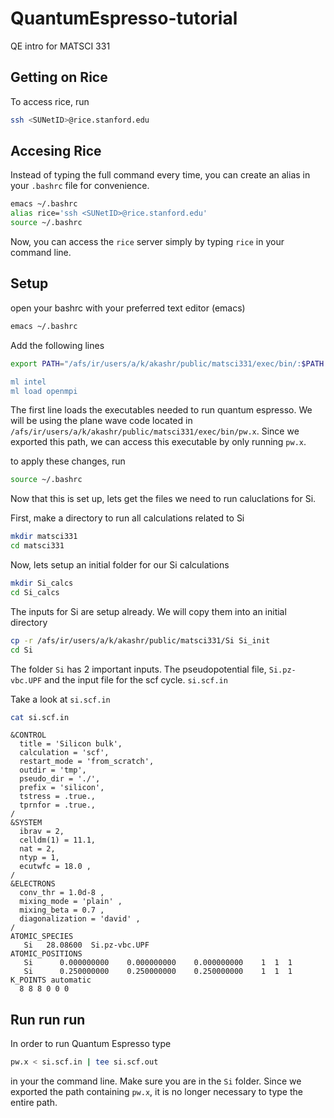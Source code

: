 # QuantumEspresso-tutorial
QE intro for MATSCI 331 
## Getting on  Rice 
To access rice, run 
```bash
ssh <SUNetID>@rice.stanford.edu
```
## Accesing Rice 

Instead of typing the full command every time, you can create an alias in your `.bashrc` file for convenience.

```bash
emacs ~/.bashrc
alias rice='ssh <SUNetID>@rice.stanford.edu'
source ~/.bashrc
```

Now, you can access the `rice` server simply by typing `rice` in your command line.


## Setup

open your bashrc with your preferred text editor (emacs)

```bash
emacs ~/.bashrc
```

Add the following lines 

```bash
export PATH="/afs/ir/users/a/k/akashr/public/matsci331/exec/bin/:$PATH

ml intel
ml load openmpi
```

The first line loads the executables needed to run quantum espresso. We will be using the plane wave code located in `/afs/ir/users/a/k/akashr/public/matsci331/exec/bin/pw.x`. Since we exported this path, we can access this executable by only running `pw.x`.

to apply these changes, run 

```bash
source ~/.bashrc
```
Now that this is set up, lets get the files we need to run caluclations for Si.

First, make a directory to run all calculations related to Si

```bash
mkdir matsci331
cd matsci331
```

Now, lets setup an initial folder for our Si calculations 

```bash
mkdir Si_calcs
cd Si_calcs
```


The inputs for Si are setup already. We will copy them into an initial directory 

```bash
cp -r /afs/ir/users/a/k/akashr/public/matsci331/Si Si_init
cd Si
```

The folder `Si` has 2 important inputs. The pseudopotential file, `Si.pz-vbc.UPF` and the input file for the scf cycle. `si.scf.in`

Take a look at `si.scf.in`

```bash
cat si.scf.in
```

```
&CONTROL
  title = 'Silicon bulk',
  calculation = 'scf',
  restart_mode = 'from_scratch',
  outdir = 'tmp',
  pseudo_dir = './',
  prefix = 'silicon',
  tstress = .true.,
  tprnfor = .true.,
/
&SYSTEM
  ibrav = 2,
  celldm(1) = 11.1,
  nat = 2,
  ntyp = 1,
  ecutwfc = 18.0 ,
/
&ELECTRONS
  conv_thr = 1.0d-8 ,
  mixing_mode = 'plain' ,
  mixing_beta = 0.7 ,
  diagonalization = 'david' ,
/
ATOMIC_SPECIES
   Si   28.08600  Si.pz-vbc.UPF 
ATOMIC_POSITIONS 
   Si      0.000000000    0.000000000    0.000000000    1  1  1 
   Si      0.250000000    0.250000000    0.250000000    1  1  1
K_POINTS automatic
  8 8 8 0 0 0
```

## Run run run 

In order to run Quantum Espresso type 


```bash
pw.x < si.scf.in | tee si.scf.out
```
in your the command line. Make sure you are in the `Si` folder. Since we exported the path containing `pw.x`, it is no longer necessary to type the entire path. 


